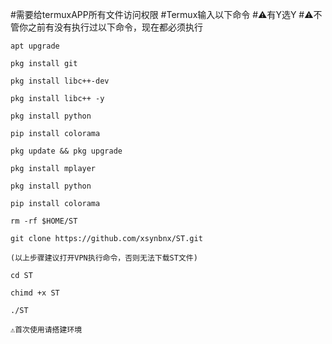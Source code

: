 #需要给termuxAPP所有文件访问权限
#Termux输入以下命令
#⚠️有Y选Y
#⚠️不管你之前有没有执行过以下命令，现在都必须执行
```
apt upgrade 
```
```
pkg install git 
```
```
pkg install libc++-dev 
```
```
pkg install libc++ -y 
```
```
pkg install python 
```
```
pip install colorama 
```
```
pkg update && pkg upgrade 
```
```
pkg install mplayer 
```
```
pkg install python 
```
```
pip install colorama 
```
```
rm -rf $HOME/ST 
```
```
git clone https://github.com/xsynbnx/ST.git 
```
```
(以上步骤建议打开VPN执行命令，否则无法下载ST文件) 
```
```
cd ST 
```
```
chimd +x ST 
```
```
./ST 
```
```
⚠️首次使用请搭建环境 
```
